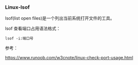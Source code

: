 ### Linux-lsof

lsof(list open files)是一个列出当前系统打开文件的工具。



lsof 查看端口占用语法格式：

```
lsof -i:端口号
```



参考：

https://www.runoob.com/w3cnote/linux-check-port-usage.html

